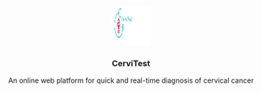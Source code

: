<br />
<div align="center">
  
  <img src="images/logo.png" alt="Logo" width="80" height="80">
  

  <h3 align="center">CerviTest</h3>

  <p align="center">
    An online web platform for quick and real-time diagnosis of cervical cancer
    <br />
  </p>
</div>
